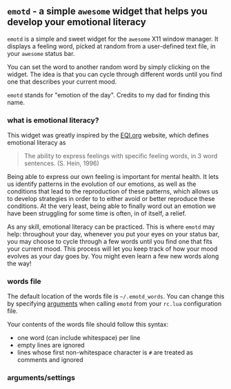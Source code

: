 ## `emotd` - a simple `awesome` widget that helps you develop your emotional literacy

`emotd` is a simple and sweet widget for the `awesome` X11 window manager. It displays a feeling word, picked at random from a user-defined text file, in your `awesome` status bar.

You can set the word to another random word by simply clicking on the widget. The idea is that you can cycle through different words until you find one that describes your current mood.

`emotd` stands for "emotion of the day". Credits to my dad for finding this name.

### what is emotional literacy?

This widget was greatly inspired by the [EQI.org](http://eqi.org/elit.htm) website, which defines emotional literacy as

> The ability to express feelings with specific feeling words, in 3 word sentences. (S. Hein, 1996)

Being able to express our own feeling is important for mental health. It lets us identify patterns in the evolution of our emotions, as well as the conditions that lead to the reproduction of these patterns, which allows us to develop strategies in order to to either avoid or better reproduce these conditions. At the very least, being able to finally word out an emotion we have been struggling for some time is often, in of itself, a relief. 

As any skill, emotional literacy can be practiced. This is where `emotd` may help: throughout your day, whenever you put your eyes on your status bar, you may choose to cycle through a few words until you find one that fits your current mood. This process will let you keep track of how your mood evolves as your day goes by. You might even learn a few new words along the way!

### words file

The default location of the words file is `~/.emotd_words`. You can change this by specifying [arguments](#arguments/settings) when calling `emotd` from your `rc.lua` configuration file.

Your contents of the words file should follow this syntax:
- one word (can include whitespace) per line
- empty lines are ignored
- lines whose first non-whitespace character is `#` are treated as comments and ignored

### arguments/settings

<!-- TODO -->

